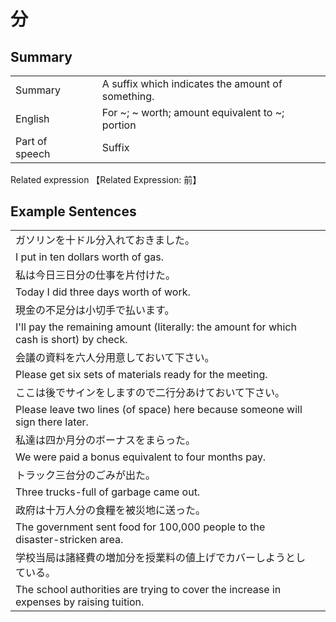 # 分

## Summary

<table><tr>   <td>Summary<td>   <td>A suffix which indicates the amount of something.</td><tr><tr>   <td>English<td>   <td>For ~; ~ worth; amount equivalent to ~; portion</td><tr><tr>   <td>Part of speech<td>   <td>Suffix</td><tr></table><tr>   <td>Related expression<td>   <td>【Related Expression: 前】</td><tr></table></table>

## Example Sentences

<table><tr><td>ガソリンを十ドル分入れておきました。<td><tr><tr><td>I put in ten dollars worth of gas.<td><tr><tr><td>私は今日三日分の仕事を片付けた。<td><tr><tr><td>Today I did three days worth of work.<td><tr><tr><td>現金の不足分は小切手で払います。<td><tr><tr><td>I'll pay the remaining amount (literally: the amount for which cash is short) by check.<td><tr><tr><td>会議の資料を六人分用意しておいて下さい。<td><tr><tr><td>Please get six sets of materials ready for the meeting.<td><tr><tr><td>ここは後でサインをしますので二行分あけておいて下さい。<td><tr><tr><td>Please leave two lines (of space) here because someone will sign there later.<td><tr><tr><td>私達は四か月分のボーナスをまらった。<td><tr><tr><td>We were paid a bonus equivalent to four months pay.<td><tr><tr><td>トラック三台分のごみが出た。<td><tr><tr><td>Three trucks-full of garbage came out.<td><tr><tr><td>政府は十万人分の食糧を被災地に送った。<td><tr><tr><td>The government sent food for 100,000 people to the disaster-stricken area.<td><tr><tr><td>学校当局は諸経費の増加分を授業料の値上げでカバーしようとしている。<td><tr><tr><td>The school authorities are trying to cover the increase in expenses by raising tuition.<td><tr></table>

